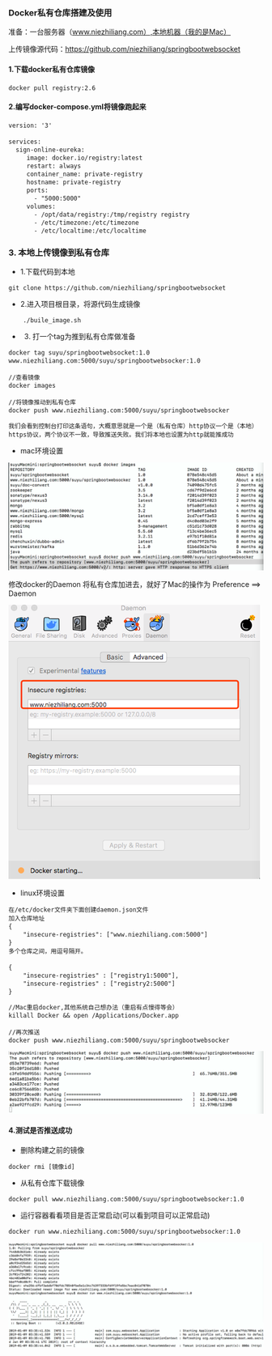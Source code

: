 ### Docker私有仓库搭建及使用

准备：一台服务器（www.niezhiliang.com）,本地机器（我的是Mac）

上传镜像源代码：https://github.com/niezhiliang/springbootwebsocket

#### 1.下载docker私有仓库镜像

```
docker pull registry:2.6
```

#### 2.编写docker-compose.yml将镜像跑起来

```
version: '3'

services:
  sign-online-eureka:
     image: docker.io/registry:latest
     restart: always
     container_name: private-registry
     hostname: private-registry
     ports:
       - "5000:5000"
     volumes:
       - /opt/data/registry:/tmp/registry registry
       - /etc/timezone:/etc/timezone
       - /etc/localtime:/etc/localtime
```

### 3. 本地上传镜像到私有仓库

- 1.下载代码到本地

```
git clone https://github.com/niezhiliang/springbootwebsocket
```

- 2.进入项目根目录，将源代码生成镜像

```
	./buile_image.sh
```

- 3. 打一个tag为推到私有仓库做准备

```
docker tag suyu/springbootwebsocket:1.0 www.niezhiliang.com:5000/suyu/springbootwebsocker:1.0

//查看镜像
docker images 

//将镜像推动到私有仓库
docker push www.niezhiliang.com:5000/suyu/springbootwebsocker

```
	
`我们会看到控制台打印这条语句，大概意思就是一个是（私有仓库）http协议一个是（本地）https协议，两个协议不一致，导致推送失败。我们将本地也设置为http就能推成功`

- mac环境设置

![异常](https://github.com/niezhiliang/technical-doc/blob/master/imgs/register1.png)

修改docker的Daemon 将私有仓库加进去，就好了Mac的操作为 Preference ==> Daemon


![设置](https://github.com/niezhiliang/technical-doc/blob/master/imgs/register2.png)

- linux环境设置
```
在/etc/docker文件夹下面创建daemon.json文件
加入仓库地址
{
    "insecure-registries": ["www.niezhiliang.com:5000"]
}
多个仓库之间，用逗号隔开。

{
    "insecure-registries" : ["registry1:5000"], 
    "insecure-registries" : ["registry2:5000"]
}
```




```
//Mac重启docker,其他系统自己想办法（重启有点慢得等会）
killall Docker && open /Applications/Docker.app

//再次推送
docker push www.niezhiliang.com:5000/suyu/springbootwebsocker
```
	
![成功](https://github.com/niezhiliang/technical-doc/blob/master/imgs/register3.png)


 #### 4.测试是否推送成功
 - 删除构建之前的镜像	
 ```
 docker rmi [镜像id]
 ```
 - 从私有仓库下载镜像
 ```
 docker pull www.niezhiliang.com:5000/suyu/springbootwebsocker:1.0
 ```
 - 运行容器看看项目是否正常启动(可以看到项目可以正常启动)
 ```
 docker run www.niezhiliang.com:5000/suyu/springbootwebsocker:1.0 
 ```
 ![成功](https://github.com/niezhiliang/technical-doc/blob/master/imgs/register4.png)


